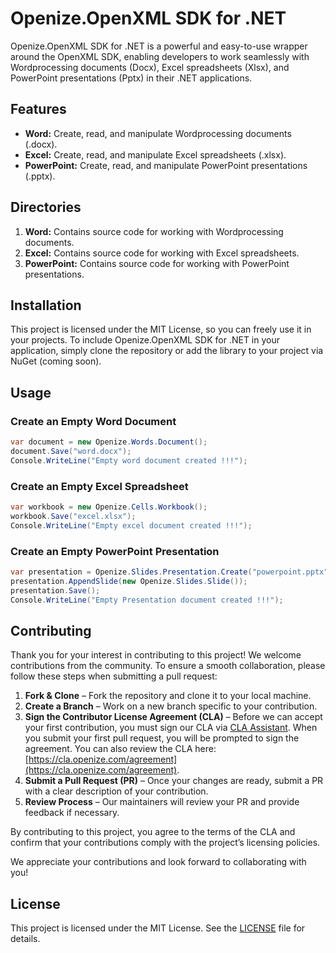 # Openize.OpenXML SDK for .NET

Openize.OpenXML SDK for .NET is a powerful and easy-to-use wrapper around the OpenXML SDK, enabling developers to work seamlessly with Wordprocessing documents (Docx), Excel spreadsheets (Xlsx), and PowerPoint presentations (Pptx) in their .NET applications.

## Features
- **Word:** Create, read, and manipulate Wordprocessing documents (.docx).
- **Excel:** Create, read, and manipulate Excel spreadsheets (.xlsx).
- **PowerPoint:** Create, read, and manipulate PowerPoint presentations (.pptx).

## Directories
1. **Word:** Contains source code for working with Wordprocessing documents.
2. **Excel:** Contains source code for working with Excel spreadsheets.
3. **PowerPoint:** Contains source code for working with PowerPoint presentations.

## Installation
This project is licensed under the MIT License, so you can freely use it in your projects. To include Openize.OpenXML SDK for .NET in your application, simply clone the repository or add the library to your project via NuGet (coming soon).

## Usage

### Create an Empty Word Document
```csharp
var document = new Openize.Words.Document();
document.Save("word.docx");
Console.WriteLine("Empty word document created !!!");
```

### Create an Empty Excel Spreadsheet
```csharp
var workbook = new Openize.Cells.Workbook();
workbook.Save("excel.xlsx");
Console.WriteLine("Empty excel document created !!!");
```

### Create an Empty PowerPoint Presentation
```csharp
var presentation = Openize.Slides.Presentation.Create("powerpoint.pptx");
presentation.AppendSlide(new Openize.Slides.Slide());
presentation.Save();
Console.WriteLine("Empty Presentation document created !!!");
```

## Contributing

Thank you for your interest in contributing to this project! We welcome contributions from the community. To ensure a smooth collaboration, please follow these steps when submitting a pull request:

1. **Fork & Clone** – Fork the repository and clone it to your local machine.
2. **Create a Branch** – Work on a new branch specific to your contribution.
3. **Sign the Contributor License Agreement (CLA)** – Before we can accept your first contribution, you must sign our CLA via [CLA Assistant](https://cla-assistant.io). When you submit your first pull request, you will be prompted to sign the agreement. You can also review the CLA here: [https://cla.openize.com/agreement](https://cla.openize.com/agreement).
4. **Submit a Pull Request (PR)** – Once your changes are ready, submit a PR with a clear description of your contribution.
5. **Review Process** – Our maintainers will review your PR and provide feedback if necessary.

By contributing to this project, you agree to the terms of the CLA and confirm that your contributions comply with the project’s licensing policies.

We appreciate your contributions and look forward to collaborating with you! 

## License
This project is licensed under the MIT License. See the [LICENSE](LICENSE) file for details.
